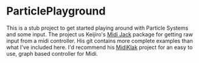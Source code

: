 # ParticlePlayground
This is a stub project to get started playing around with Particle Systems and some input. The project us Keijiro's [Midi Jack]('https://github.com/keijiro/MidiJack') package for getting raw input from a midi controller. His git contains more complete examples than what I've included here. I'd recommend his [MidiKlak]('https://github.com/keijiro/MidiKlak') project for an easy to use, graph based controller for Midi.
